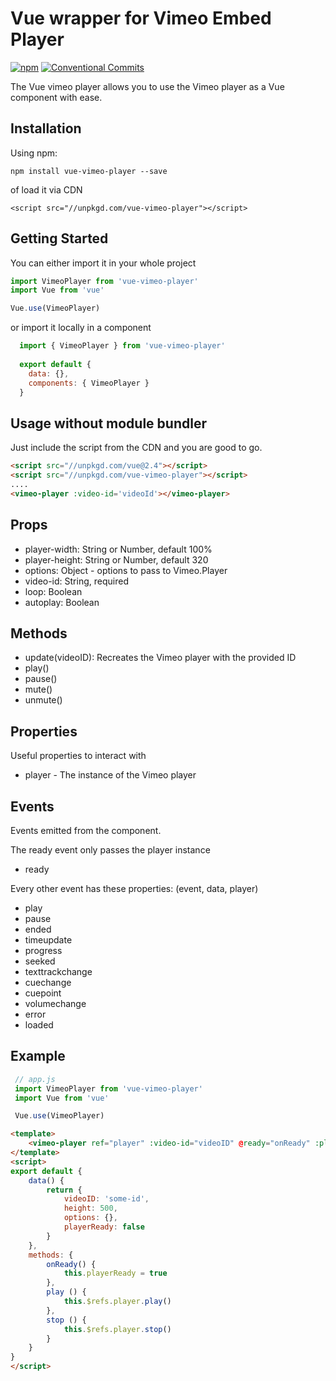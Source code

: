 # Vue wrapper for Vimeo Embed Player 
[![npm](https://img.shields.io/npm/v/npm.svg)](https://www.npmjs.com/package/vue-vimeo-player) [![Conventional Commits](https://img.shields.io/badge/Conventional%20Commits-1.0.0-yellow.svg)](https://conventionalcommits.org)

The Vue vimeo player allows you to use the Vimeo player as a Vue component with ease.

## Installation

Using npm:

```
npm install vue-vimeo-player --save
```
of load it via CDN

```
<script src="//unpkgd.com/vue-vimeo-player"></script>
```

## Getting Started

You can either import it in your whole project

 ```js
 import VimeoPlayer from 'vue-vimeo-player'
 import Vue from 'vue'

 Vue.use(VimeoPlayer)

```
or import it locally in a component

```js
  import { VimeoPlayer } from 'vue-vimeo-player'
  
  export default {
  	data: {},
  	components: { VimeoPlayer }
  }
```

## Usage without module bundler

Just include the script from the CDN and you are good to go.

```html
<script src="//unpkgd.com/vue@2.4"></script>
<script src="//unpkgd.com/vue-vimeo-player"></script>
....
<vimeo-player :video-id='videoId'></vimeo-player>	
```

## Props

 - player-width: String or Number, default 100%
 - player-height: String or Number, default 320
 - options: Object - options to pass to Vimeo.Player
 - video-id: String, required
 - loop: Boolean
 - autoplay: Boolean

 
## Methods

 - update(videoID): Recreates the Vimeo player with the provided ID
 - play()
 - pause()
 - mute()
 - unmute()

## Properties

Useful properties to interact with

 - player - The instance of the Vimeo player


## Events

Events emitted from the component. 


The ready event only passes the player instance
 - ready

Every other event has these properties: (event, data, player)

 - play
 - pause
 - ended
 - timeupdate
 - progress
 - seeked
 - texttrackchange
 - cuechange
 - cuepoint
 - volumechange
 - error
 - loaded


## Example


```js
 // app.js
 import VimeoPlayer from 'vue-vimeo-player'
 import Vue from 'vue'

 Vue.use(VimeoPlayer)
```
```html
<template>
	<vimeo-player ref="player" :video-id="videoID" @ready="onReady" :player-height="height"></vimeo-player>
</template>
<script>
export default {
	data() {
		return {
			videoID: 'some-id',
			height: 500,
			options: {},
			playerReady: false
		}
	},
	methods: {
		onReady() {
			this.playerReady = true
		},
		play () {
			this.$refs.player.play()
		},
		stop () {
			this.$refs.player.stop()
		}
	}
}
</script>
```